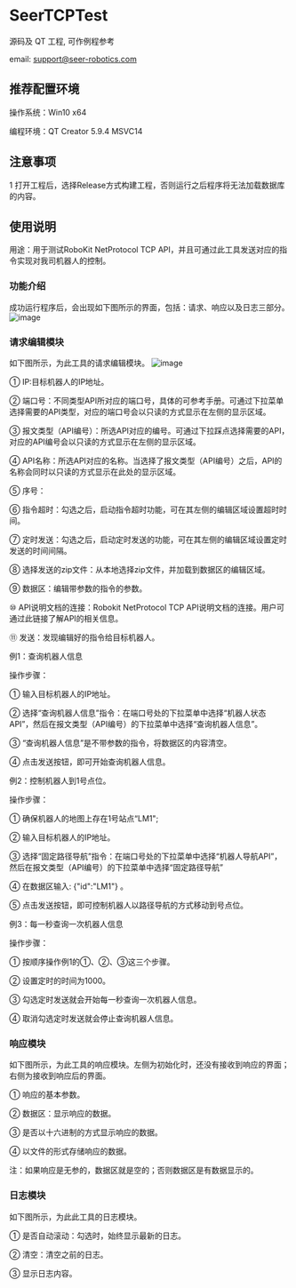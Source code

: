 SeerTCPTest
===

源码及 QT 工程, 可作例程参考

email: support@seer-robotics.com



## 推荐配置环境
操作系统：Win10 x64

编程环境：QT Creator 5.9.4 MSVC14

## 注意事项
1 打开工程后，选择Release方式构建工程，否则运行之后程序将无法加载数据库的内容。



## 使用说明
用途：用于测试RoboKit NetProtocol TCP API，并且可通过此工具发送对应的指令实现对我司机器人的控制。


### 功能介绍
成功运行程序后，会出现如下图所示的界面，包括：请求、响应以及日志三部分。
![image](https://github.com/seer-robotics/SeerTCPTest/blob/master/Previews/20190105141205.png)

### 请求编辑模块
如下图所示，为此工具的请求编辑模块。
![image]()

① IP:目标机器人的IP地址。

② 端口号：不同类型API所对应的端口号，具体的可参考手册。可通过下拉菜单选择需要的API类型，对应的端口号会以只读的方式显示在左侧的显示区域。

③ 报文类型（API编号）：所选API对应的编号。可通过下拉踩点选择需要的API，对应的API编号会以只读的方式显示在左侧的显示区域。

④ API名称：所选API对应的名称。当选择了报文类型（API编号）之后，API的名称会同时以只读的方式显示在此处的显示区域。

⑤ 序号：

⑥ 指令超时：勾选之后，启动指令超时功能，可在其左侧的编辑区域设置超时时间。

⑦ 定时发送：勾选之后，启动定时发送的功能，可在其左侧的编辑区域设置定时发送的时间间隔。

⑧ 选择发送的zip文件：从本地选择zip文件，并加载到数据区的编辑区域。

⑨ 数据区：编辑带参数的指令的参数。

⑩ API说明文档的连接：Robokit NetProtocol TCP API说明文档的连接。用户可通过此链接了解API的相关信息。

⑪ 发送：发现编辑好的指令给目标机器人。


例1：查询机器人信息

操作步骤：

① 输入目标机器人的IP地址。

② 选择“查询机器人信息”指令：在端口号处的下拉菜单中选择“机器人状态API”，然后在报文类型（API编号）的下拉菜单中选择“查询机器人信息”。

③ “查询机器人信息”是不带参数的指令，将数据区的内容清空。

④ 点击发送按钮，即可开始查询机器人信息。

例2：控制机器人到1号点位。

操作步骤：

① 确保机器人的地图上存在1号站点“LM1";

② 输入目标机器人的IP地址。

③ 选择“固定路径导航”指令：在端口号处的下拉菜单中选择“机器人导航API”，然后在报文类型（API编号）的下拉菜单中选择“固定路径导航”

④ 在数据区输入: {"id":"LM1"} 。

⑤ 点击发送按钮，即可控制机器人以路径导航的方式移动到号点位。

例3：每一秒查询一次机器人信息

操作步骤：

① 按顺序操作例1的①、②、③这三个步骤。

② 设置定时的时间为1000。

③ 勾选定时发送就会开始每一秒查询一次机器人信息。

④ 取消勾选定时发送就会停止查询机器人信息。


### 响应模块
如下图所示，为此工具的响应模块。左侧为初始化时，还没有接收到响应的界面；右侧为接收到响应后的界面。

① 响应的基本参数。

② 数据区：显示响应的数据。

③ 是否以十六进制的方式显示响应的数据。

④ 以文件的形式存储响应的数据。

注：如果响应是无参的，数据区就是空的；否则数据区是有数据显示的。

### 日志模块
如下图所示，为此此工具的日志模块。

① 是否自动滚动：勾选时，始终显示最新的日志。

② 清空：清空之前的日志。

③ 显示日志内容。

